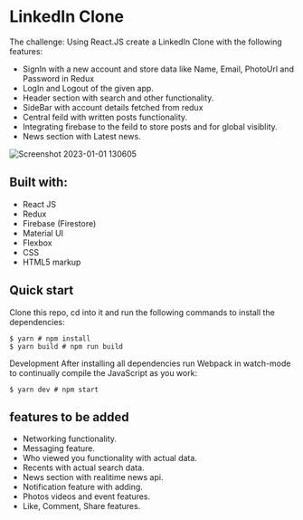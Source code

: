 # LinkedIn Clone

The challenge:
Using React.JS create a LinkedIn Clone with the following features:

* SignIn with a new account and store data like Name, Email, PhotoUrl and Password in Redux
* LogIn and Logout of the given app.
* Header section with search and other functionality.
* SideBar with account details fetched from redux
* Central feild with written posts functionality.
* Integrating firebase to the feild to store posts and for global visiblity.
* News section with Latest news.



![Screenshot 2023-01-01 130605](https://user-images.githubusercontent.com/78549024/210163932-9ab32272-083b-4da8-bddf-ecb624df52fd.png)



## Built with:
* React JS
* Redux
* Firebase (Firestore)
* Material UI
* Flexbox
* CSS
* HTML5 markup

## Quick start
Clone this repo, cd into it and run the following commands to install the dependencies:

```
$ yarn # npm install
$ yarn build # npm run build
``` 
Development
After installing all dependencies run Webpack in watch-mode to continually compile the JavaScript as you work:

```
$ yarn dev # npm start
```

## features to be added

* Networking functionality.
* Messaging feature.
* Who viewed you functionality with actual data.
* Recents with actual search data.
* News section with realitime news api.
* Notification feature with adding.
* Photos videos and event features.
* Like, Comment, Share features.
